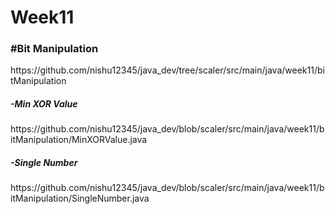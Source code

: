 # Week11

<h3>#Bit Manipulation</h3>
https://github.com/nishu12345/java_dev/tree/scaler/src/main/java/week11/bitManipulation

<h5>-Min XOR Value</h5>
https://github.com/nishu12345/java_dev/blob/scaler/src/main/java/week11/bitManipulation/MinXORValue.java

<h5>-Single Number</h5>
https://github.com/nishu12345/java_dev/blob/scaler/src/main/java/week11/bitManipulation/SingleNumber.java

